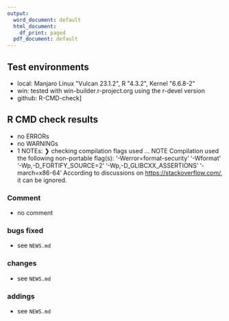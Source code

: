 ```yaml
---
output:
  word_document: default
  html_document:
    df_print: paged
  pdf_document: default
---
```

## Test environments
* local: Manjaro Linux "Vulcan 23.1.2", R "4.3.2", Kernel "6.6.8-2"
* win: tested with win-builder.r-project.org using the r-devel version
* github: R-CMD-check]

## R CMD check results
* no ERRORs
* no WARNINGs
* 1 NOTEs:
❯ checking compilation flags used ... NOTE
  Compilation used the following non-portable flag(s):
    ‘-Werror=format-security’ ‘-Wformat’ ‘-Wp,-D_FORTIFY_SOURCE=2’
    ‘-Wp,-D_GLIBCXX_ASSERTIONS’ ‘-march=x86-64’
According to discussions on https://stackoverflow.com/, it can be ignored.

### Comment
* no comment

### bugs fixed
* see `NEWS.md`

### changes
* see `NEWS.md`

### addings
* see `NEWS.md`
